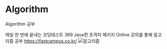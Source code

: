 # Algorithm
Algorithm  공부

매일 한 번에 끝내는 코딩테스트 369 Java편 초격차 패키지 Online 강의를 통해 알고리즘 공부
https://fastcampus.co.kr/
![알고리즘](https://user-images.githubusercontent.com/42603919/138474194-9afdcd32-66a1-4a34-a06e-c2c767c2ec18.PNG)

